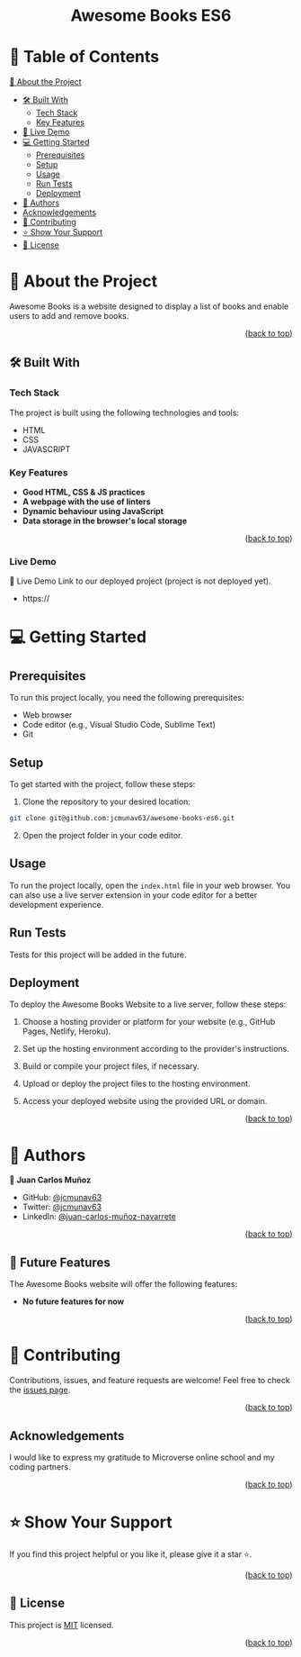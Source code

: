 <div align="center">

  <h1><b>Awesome Books ES6</b></h1>

</div>

# 📗 Table of Contents

 [📖 About the Project](#about-project)
  - [🛠️ Built With](#built-with)
    - [Tech Stack](#tech-stack)
    - [Key Features](#key-features)
  - [🚀 Live Demo](#live-demo)
- [💻 Getting Started](#getting-started)
  - [Prerequisites](#prerequisites)
  - [Setup](#setup)
  - [Usage](#usage)
  - [Run Tests](#run-tests)
  - [Deployment](#deployment)
- [👥 Authors](#authors)
- [Acknowledgements](#acknowledgements)
- [🤝 Contributing](#contributing)
- [⭐️ Show Your Support](#support)
- [📝 License](#license)

<!-- PROJECT DESCRIPTION -->
# 📖 About the Project <a name="about-project"></a>

Awesome Books is a website designed to display a list of books and enable users to add and remove books.

<p align="right">(<a href="#readme-top">back to top</a>)</p>


## 🛠 Built With <a name="built-with"></a>

<!-- Tech Stack -->
### Tech Stack <a name="tech-stack"></a>

The project is built using the following technologies and tools:
- HTML
- CSS
- JAVASCRIPT

<!-- Key Features -->
### Key Features <a name="key-features"></a>

- **Good HTML, CSS & JS practices**
- **A webpage with the use of linters**
- **Dynamic behaviour using JavaScript**
- **Data storage in the browser's local storage**

<p align="right">(<a href="#readme-top">back to top</a>)</p>

### Live Demo <a name="live-demo"></a>

🚀 Live Demo
Link to our deployed project (project is not deployed yet).

- https://

# 💻 Getting Started <a name="getting-started"></a>

## Prerequisites

To run this project locally, you need the following prerequisites:

- Web browser
- Code editor (e.g., Visual Studio Code, Sublime Text)
- Git

## Setup

To get started with the project, follow these steps:

1. Clone the repository to your desired location:
```sh
git clone git@github.com:jcmunav63/awesome-books-es6.git
```

2. Open the project folder in your code editor.

## Usage

To run the project locally, open the `index.html` file in your web browser. You can also use a live server extension in your code editor for a better development experience.

## Run Tests

Tests for this project will be added in the future.

## Deployment

To deploy the  Awesome Books Website to a live server, follow these steps:

1. Choose a hosting provider or platform for your website (e.g., GitHub Pages, Netlify, Heroku).

2. Set up the hosting environment according to the provider's instructions.

3. Build or compile your project files, if necessary.

4. Upload or deploy the project files to the hosting environment.

5. Access your deployed website using the provided URL or domain.

<p align="right">(<a href="#readme-top">back to top</a>)</p>

# 👥 Authors <a name="Juan Carlos Muñoz"></a>

👤 **Juan Carlos Muñoz**
- GitHub: [@jcmunav63](https://github.com/jcmunav63)
- Twitter: [@jcmunav63](https://twitter.com/jcmunav63)
- LinkedIn: [@juan-carlos-muñoz-navarrete](https://www.linkedin.com/in/juan-carlos-mu%C3%B1oz-navarrete-5a15b6276/)


<p align="right">(<a href="#readme-top">back to top</a>)</p>

## 🔭 Future Features <a name="future-features"></a>
The Awesome Books website will offer the following features:
- **No future features for now**

<p align="right">(<a href="#readme-top">back to top</a>)</p>

# 🤝 Contributing <a name="contributing"></a>

Contributions, issues, and feature requests are welcome! Feel free to check the [issues page](https://github.com/jcmunav63/awesome-books-es6/issues).

<p align="right">(<a href="#readme-top">back to top</a>)</p>

## Acknowledgements <a name="acknowledgements"></a>

I would like to express my gratitude to Microverse online school and my coding partners.

<p align="right">(<a href="#readme-top">back to top</a>)</p>

# ⭐️ Show Your Support <a name="support"></a>

If you find this project helpful or you like it, please give it a star ⭐️. 

<p align="right">(<a href="#readme-top">back to top</a>)</p>

## 📝 License <a name="license"></a>

This project is [MIT](./LICENSE) licensed.


<p align="right">(<a href="#readme-top">back to top</a>)</p>